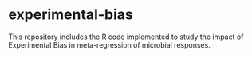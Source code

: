 # experimental-bias
This repository includes the R code implemented to study the impact of Experimental Bias in meta-regression of microbial responses.
